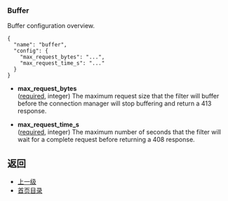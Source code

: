 ### Buffer
Buffer configuration overview.

```
{
  "name": "buffer",
  "config": {
    "max_request_bytes": "...",
    "max_request_time_s": "..."
  }
}
```
- **max_request_bytes**<br />
	([required](#), integer) The maximum request size that the filter will buffer before the connection manager will stop buffering and return a 413 response.

- **max_request_time_s**<br />
	([required](#), integer) The maximum number of seconds that the filter will wait for a complete request before returning a 408 response.




## 返回
- [上一级](../HTTPfilters.md)
- [首页目录](../../README.md)
